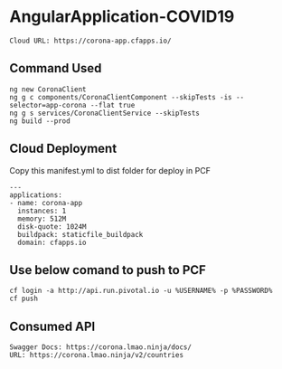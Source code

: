 # AngularApplication-COVID19


~~~
Cloud URL: https://corona-app.cfapps.io/
~~~~


## Command Used
~~~
ng new CoronaClient
ng g c components/CoronaClientComponent --skipTests -is --selector=app-corona --flat true
ng g s services/CoronaClientService --skipTests 
ng build --prod
~~~


  
## Cloud Deployment

Copy this manifest.yml to dist folder for deploy in PCF
~~~	
---
applications:
- name: corona-app
  instances: 1
  memory: 512M
  disk-quote: 1024M
  buildpack: staticfile_buildpack
  domain: cfapps.io
~~~
## Use below comand to push to PCF
~~~
cf login -a http://api.run.pivotal.io -u %USERNAME% -p %PASSWORD%
cf push
~~~

## Consumed API
~~~
Swagger Docs: https://corona.lmao.ninja/docs/
URL: https://corona.lmao.ninja/v2/countries
~~~
